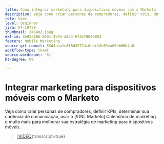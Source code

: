 ```yaml
---
title: Como integrar marketing para dispositivos móveis com o Marketo
description: Veja como criar personas de compradores, definir KPIs, determinar sua cadência de comunicação, usar o  [!DNL Marketo’s] Calendário de marketing e muito mais para melhorar sua estratégia de marketing para dispositivos móveis.
role: User
level: Beginner
jira: KT-10729
thumbnail: 345402.jpeg
exl-id: 8e82a586-2001-4b7e-a2d4-073e78045854
feature: Mobile Marketing
source-git-commit: 63d4aea1c818d35724c0cdc14e69ea00eb06b4a0
workflow-type: tm+mt
source-wordcount: '61'
ht-degree: 0%

---
```


# Integrar marketing para dispositivos móveis com o Marketo

Veja como criar personas de compradores, definir KPIs, determinar sua cadência de comunicação, usar o [!DNL Marketo] Calendário de marketing e muito mais para melhorar sua estratégia de marketing para dispositivos móveis.

>[!VIDEO](https://video.tv.adobe.com/v/3417153/?quality=12&learn=on&captions=por_br){transcript=true}
